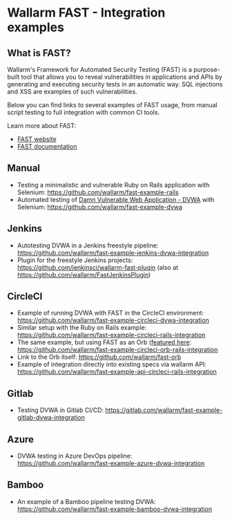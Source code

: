# Wallarm FAST - Integration examples

## What is FAST?

Wallarm's Framework for Automated Security Testing (FAST) is a purpose-built tool that allows you to reveal vulnerabilities in applications and APIs by generating and executing security tests in an automatic way. SQL injections and XSS are examples of such vulnerabilities.

Below you can find links to several examples of FAST usage, from manual script testing to full integration with common CI tools.

Learn more about FAST:
* [FAST website](https://wallarm.com/products/fast) 
* [FAST documentation](https://docs.fast.wallarm.com/en/)

## Manual 

* Testing a minimalistic and vulnerable Ruby on Rails application with Selenium:
https://github.com/wallarm/fast-example-rails
* Automated testing of [Damn Vulnerable Web Application - DVWA](http://www.dvwa.co.uk/) with Selenium:
https://github.com/wallarm/fast-example-dvwa

## Jenkins

* Autotesting DVWA in a Jenkins freestyle pipeline:
https://github.com/wallarm/fast-example-jenkins-dvwa-integration
* Plugin for the freestyle Jenkins projects:
https://github.com/jenkinsci/wallarm-fast-plugin (also at https://github.com/wallarm/FastJenkinsPlugin)

## CircleCI

* Example of running DVWA with FAST in the CircleCI environment:
https://github.com/wallarm/fast-example-circleci-dvwa-integration
* Similar setup with the Ruby on Rails example:
https://github.com/wallarm/fast-example-circleci-rails-integration
* The same example, but using FAST as an Orb ([featured here](https://circleci.com/orbs/):
https://github.com/wallarm/fast-example-circleci-orb-rails-integration
* Link to the Orb itself: https://github.com/wallarm/fast-orb
* Example of integration directly into existing specs via wallarm API: https://github.com/wallarm/fast-example-api-circleci-rails-integration

## Gitlab

* Testing DVWA in Gitlab CI/CD:
https://gitlab.com/wallarm/fast-example-gitlab-dvwa-integration

## Azure
* DVWA testing in Azure DevOps pipeline: https://github.com/wallarm/fast-example-azure-dvwa-integration

## Bamboo
* An example of a Bamboo pipeline testing DVWA: https://github.com/wallarm/fast-example-bamboo-dvwa-integration